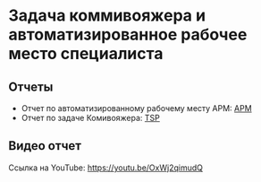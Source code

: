 # Задача коммивояжера и автоматизированное рабочее место специалиста

## Отчеты
 - Отчет по автоматизированному рабочему месту АРМ: [АРМ](https://github.com/kirpilya/CreativeWork/blob/main/reports/ARM.md)
 - Отчет по задаче Комивояжера: [TSP](https://github.com/kirpilya/CreativeWork/blob/main/reports/TSP.md)
 
## Видео отчет

Ссылка на YouTube: https://youtu.be/OxWj2qimudQ
